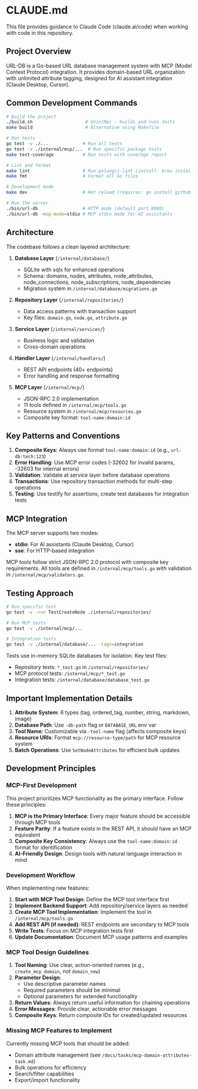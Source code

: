 # CLAUDE.md

This file provides guidance to Claude Code (claude.ai/code) when working with code in this repository.

## Project Overview

URL-DB is a Go-based URL database management system with MCP (Model Context Protocol) integration. It provides domain-based URL organization with unlimited attribute tagging, designed for AI assistant integration (Claude Desktop, Cursor).

## Common Development Commands

```bash
# Build the project
./build.sh                    # Unix/Mac - builds and runs tests
make build                    # Alternative using Makefile

# Run tests
go test -v ./...             # Run all tests
go test -v ./internal/mcp/...  # Run specific package tests
make test-coverage           # Run tests with coverage report

# Lint and format
make lint                    # Run golangci-lint (install: brew install golangci-lint)
make fmt                     # Format all Go files

# Development mode
make dev                     # Hot reload (requires: go install github.com/cosmtrek/air@latest)

# Run the server
./bin/url-db                 # HTTP mode (default port 8080)
./bin/url-db -mcp-mode=stdio # MCP stdio mode for AI assistants
```

## Architecture

The codebase follows a clean layered architecture:

1. **Database Layer** (`/internal/database/`)
   - SQLite with sqlx for enhanced operations
   - Schema: domains, nodes, attributes, node_attributes, node_connections, node_subscriptions, node_dependencies
   - Migration system in `/internal/database/migrations.go`

2. **Repository Layer** (`/internal/repositories/`)
   - Data access patterns with transaction support
   - Key files: `domain.go`, `node.go`, `attribute.go`

3. **Service Layer** (`/internal/services/`)
   - Business logic and validation
   - Cross-domain operations

4. **Handler Layer** (`/internal/handlers/`)
   - REST API endpoints (40+ endpoints)
   - Error handling and response formatting

5. **MCP Layer** (`/internal/mcp/`)
   - JSON-RPC 2.0 implementation
   - 11 tools defined in `/internal/mcp/tools.go`
   - Resource system in `/internal/mcp/resources.go`
   - Composite key format: `tool-name:domain:id`

## Key Patterns and Conventions

1. **Composite Keys**: Always use format `tool-name:domain:id` (e.g., `url-db:tech:123`)
2. **Error Handling**: Use MCP error codes (-32602 for invalid params, -32603 for internal errors)
3. **Validation**: Validate at service layer before database operations
4. **Transactions**: Use repository transaction methods for multi-step operations
5. **Testing**: Use testify for assertions, create test databases for integration tests

## MCP Integration

The MCP server supports two modes:
- **stdio**: For AI assistants (Claude Desktop, Cursor)
- **sse**: For HTTP-based integration

MCP tools follow strict JSON-RPC 2.0 protocol with composite key requirements. All tools are defined in `/internal/mcp/tools.go` with validation in `/internal/mcp/validators.go`.

## Testing Approach

```bash
# Run specific test
go test -v -run TestCreateNode ./internal/repositories/

# Run MCP tests
go test -v ./internal/mcp/...

# Integration tests
go test -v ./internal/database/... -tags=integration
```

Tests use in-memory SQLite databases for isolation. Key test files:
- Repository tests: `*_test.go` in `/internal/repositories/`
- MCP protocol tests: `/internal/mcp/*_test.go`
- Integration tests: `/internal/database/database_test.go`

## Important Implementation Details

1. **Attribute System**: 6 types (tag, ordered_tag, number, string, markdown, image)
2. **Database Path**: Use `-db-path` flag or `DATABASE_URL` env var
3. **Tool Name**: Customizable via `-tool-name` flag (affects composite keys)
4. **Resource URIs**: Format `mcp://resource-type/path` for MCP resource system
5. **Batch Operations**: Use `SetNodeAttributes` for efficient bulk updates

## Development Principles

### MCP-First Development
This project prioritizes MCP functionality as the primary interface. Follow these principles:

1. **MCP is the Primary Interface**: Every major feature should be accessible through MCP tools
2. **Feature Parity**: If a feature exists in the REST API, it should have an MCP equivalent
3. **Composite Key Consistency**: Always use the `tool-name:domain:id` format for identification
4. **AI-Friendly Design**: Design tools with natural language interaction in mind

### Development Workflow

When implementing new features:
1. **Start with MCP Tool Design**: Define the MCP tool interface first
2. **Implement Backend Support**: Add repository/service layers as needed
3. **Create MCP Tool Implementation**: Implement the tool in `/internal/mcp/tools.go`
4. **Add REST API (if needed)**: REST endpoints are secondary to MCP tools
5. **Write Tests**: Focus on MCP integration tests first
6. **Update Documentation**: Document MCP usage patterns and examples

### MCP Tool Design Guidelines

1. **Tool Naming**: Use clear, action-oriented names (e.g., `create_mcp_domain`, not `domain_new`)
2. **Parameter Design**: 
   - Use descriptive parameter names
   - Required parameters should be minimal
   - Optional parameters for extended functionality
3. **Return Values**: Always return useful information for chaining operations
4. **Error Messages**: Provide clear, actionable error messages
5. **Composite Keys**: Return composite IDs for created/updated resources

### Missing MCP Features to Implement

Currently missing MCP tools that should be added:
- Domain attribute management (see `/docs/tasks/mcp-domain-attributes-task.md`)
- Bulk operations for efficiency
- Search/filter capabilities
- Export/import functionality